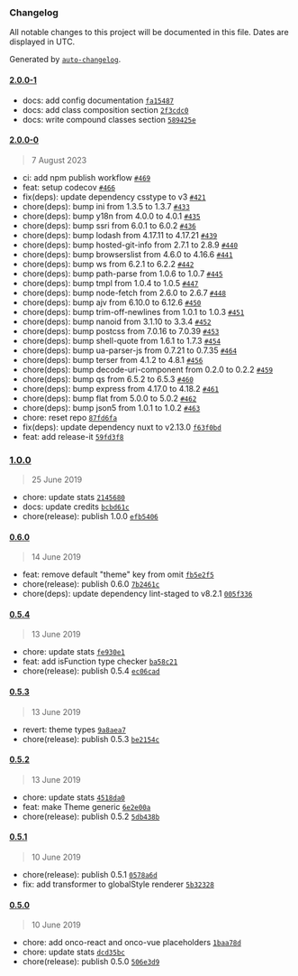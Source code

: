 ### Changelog

All notable changes to this project will be documented in this file. Dates are displayed in UTC.

Generated by [`auto-changelog`](https://github.com/CookPete/auto-changelog).

#### [2.0.0-1](https://github.com/wagerfield/onno/compare/2.0.0-0...2.0.0-1)

- docs: add config documentation [`fa15487`](https://github.com/wagerfield/onno/commit/fa154874cf60d81febdca83ebaa344572d422f8f)
- docs: add class composition section [`2f3cdc0`](https://github.com/wagerfield/onno/commit/2f3cdc0895c6ff9b2384239e0a7ad34f0d82cd34)
- docs: write compound classes section [`589425e`](https://github.com/wagerfield/onno/commit/589425effd73b6a4697c11166ec98bd083ae3eef)

#### [2.0.0-0](https://github.com/wagerfield/onno/compare/1.0.0...2.0.0-0)

> 7 August 2023

- ci: add npm publish workflow [`#469`](https://github.com/wagerfield/onno/pull/469)
- feat: setup codecov [`#466`](https://github.com/wagerfield/onno/pull/466)
- fix(deps): update dependency csstype to v3 [`#421`](https://github.com/wagerfield/onno/pull/421)
- chore(deps): bump ini from 1.3.5 to 1.3.7 [`#433`](https://github.com/wagerfield/onno/pull/433)
- chore(deps): bump y18n from 4.0.0 to 4.0.1 [`#435`](https://github.com/wagerfield/onno/pull/435)
- chore(deps): bump ssri from 6.0.1 to 6.0.2 [`#436`](https://github.com/wagerfield/onno/pull/436)
- chore(deps): bump lodash from 4.17.11 to 4.17.21 [`#439`](https://github.com/wagerfield/onno/pull/439)
- chore(deps): bump hosted-git-info from 2.7.1 to 2.8.9 [`#440`](https://github.com/wagerfield/onno/pull/440)
- chore(deps): bump browserslist from 4.6.0 to 4.16.6 [`#441`](https://github.com/wagerfield/onno/pull/441)
- chore(deps): bump ws from 6.2.1 to 6.2.2 [`#442`](https://github.com/wagerfield/onno/pull/442)
- chore(deps): bump path-parse from 1.0.6 to 1.0.7 [`#445`](https://github.com/wagerfield/onno/pull/445)
- chore(deps): bump tmpl from 1.0.4 to 1.0.5 [`#447`](https://github.com/wagerfield/onno/pull/447)
- chore(deps): bump node-fetch from 2.6.0 to 2.6.7 [`#448`](https://github.com/wagerfield/onno/pull/448)
- chore(deps): bump ajv from 6.10.0 to 6.12.6 [`#450`](https://github.com/wagerfield/onno/pull/450)
- chore(deps): bump trim-off-newlines from 1.0.1 to 1.0.3 [`#451`](https://github.com/wagerfield/onno/pull/451)
- chore(deps): bump nanoid from 3.1.10 to 3.3.4 [`#452`](https://github.com/wagerfield/onno/pull/452)
- chore(deps): bump postcss from 7.0.16 to 7.0.39 [`#453`](https://github.com/wagerfield/onno/pull/453)
- chore(deps): bump shell-quote from 1.6.1 to 1.7.3 [`#454`](https://github.com/wagerfield/onno/pull/454)
- chore(deps): bump ua-parser-js from 0.7.21 to 0.7.35 [`#464`](https://github.com/wagerfield/onno/pull/464)
- chore(deps): bump terser from 4.1.2 to 4.8.1 [`#456`](https://github.com/wagerfield/onno/pull/456)
- chore(deps): bump decode-uri-component from 0.2.0 to 0.2.2 [`#459`](https://github.com/wagerfield/onno/pull/459)
- chore(deps): bump qs from 6.5.2 to 6.5.3 [`#460`](https://github.com/wagerfield/onno/pull/460)
- chore(deps): bump express from 4.17.0 to 4.18.2 [`#461`](https://github.com/wagerfield/onno/pull/461)
- chore(deps): bump flat from 5.0.0 to 5.0.2 [`#462`](https://github.com/wagerfield/onno/pull/462)
- chore(deps): bump json5 from 1.0.1 to 1.0.2 [`#463`](https://github.com/wagerfield/onno/pull/463)
- chore: reset repo [`87fd6fa`](https://github.com/wagerfield/onno/commit/87fd6fa4bf5b31707017055e2a8be68729a80994)
- fix(deps): update dependency nuxt to v2.13.0 [`f63f0bd`](https://github.com/wagerfield/onno/commit/f63f0bd5c7b59f9da88a95b35f61c781b6c32b25)
- feat: add release-it [`59fd3f8`](https://github.com/wagerfield/onno/commit/59fd3f8bc7539bf2c9a9d1cb5278fb2511287a12)

### [1.0.0](https://github.com/wagerfield/onno/compare/0.6.0...1.0.0)

> 25 June 2019

- chore: update stats [`2145680`](https://github.com/wagerfield/onno/commit/2145680265b89c4830abd18b364c26016c8e1fba)
- docs: update credits [`bcbd61c`](https://github.com/wagerfield/onno/commit/bcbd61cde9bea5923f4e7fbcdff84921f0ea8d9f)
- chore(release): publish 1.0.0 [`efb5406`](https://github.com/wagerfield/onno/commit/efb54065674ceea706e27d76da433ac36dfe33c1)

#### [0.6.0](https://github.com/wagerfield/onno/compare/0.5.4...0.6.0)

> 14 June 2019

- feat: remove default "theme" key from omit [`fb5e2f5`](https://github.com/wagerfield/onno/commit/fb5e2f5b5ca206b513c3e0af4f751fb86745a287)
- chore(release): publish 0.6.0 [`7b2461c`](https://github.com/wagerfield/onno/commit/7b2461c415e9a8a902515f82bf734805d7b4aa6d)
- chore(deps): update dependency lint-staged to v8.2.1 [`005f336`](https://github.com/wagerfield/onno/commit/005f336022ec8703aa7468ad4ecbdc2a5427064c)

#### [0.5.4](https://github.com/wagerfield/onno/compare/0.5.3...0.5.4)

> 13 June 2019

- chore: update stats [`fe930e1`](https://github.com/wagerfield/onno/commit/fe930e184533ce4142e50561e4f4d51078690ad2)
- feat: add isFunction type checker [`ba58c21`](https://github.com/wagerfield/onno/commit/ba58c21cbe29eaa5b69818dcaca8273bf8652e85)
- chore(release): publish 0.5.4 [`ec06cad`](https://github.com/wagerfield/onno/commit/ec06cad8206dcca01624ecfb1708fb4917adf593)

#### [0.5.3](https://github.com/wagerfield/onno/compare/0.5.2...0.5.3)

> 13 June 2019

- revert: theme types [`9a8aea7`](https://github.com/wagerfield/onno/commit/9a8aea71fda80825ddefa9183ce9a7eeab90a423)
- chore(release): publish 0.5.3 [`be2154c`](https://github.com/wagerfield/onno/commit/be2154c634b965ddaa15d98eed0e2b4419755c2d)

#### [0.5.2](https://github.com/wagerfield/onno/compare/0.5.1...0.5.2)

> 13 June 2019

- chore: update stats [`4518da0`](https://github.com/wagerfield/onno/commit/4518da035fb4f59a618f4344f90286caa3f49eae)
- feat: make Theme generic [`6e2e00a`](https://github.com/wagerfield/onno/commit/6e2e00a387aeff0510e010f64e769c059513e5bc)
- chore(release): publish 0.5.2 [`5db438b`](https://github.com/wagerfield/onno/commit/5db438b1058429cbebb229448ff78cad548d5a53)

#### [0.5.1](https://github.com/wagerfield/onno/compare/0.5.0...0.5.1)

> 10 June 2019

- chore(release): publish 0.5.1 [`0578a6d`](https://github.com/wagerfield/onno/commit/0578a6db4615d389f48ad31fda6388e49dab0c1b)
- fix: add transformer to globalStyle renderer [`5b32328`](https://github.com/wagerfield/onno/commit/5b32328a74e9d54408a59d331ad7ecc4a3ca67ea)

#### [0.5.0](https://github.com/wagerfield/onno/compare/0.4.8...0.5.0)

> 10 June 2019

- chore: add onco-react and onco-vue placeholders [`1baa78d`](https://github.com/wagerfield/onno/commit/1baa78d8d9fb51ce2d2d6d9ff06bd8fad5ef7503)
- chore: update stats [`dcd35bc`](https://github.com/wagerfield/onno/commit/dcd35bc4cbf7c7d7866f8a011be2713fa593b1d9)
- chore(release): publish 0.5.0 [`506e3d9`](https://github.com/wagerfield/onno/commit/506e3d988147d8eac78ecdabca32c2f0930de928)
